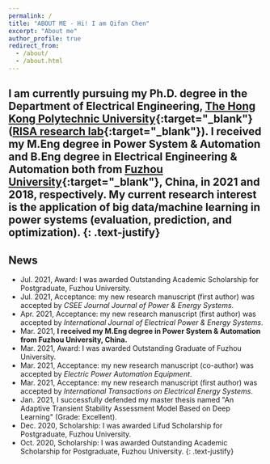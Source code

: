 ```yaml
---
permalink: /
title: "ABOUT ME - Hi! I am Qifan Chen"
excerpt: "About me"
author_profile: true
redirect_from: 
  - /about/
  - /about.html
---
```

I am currently pursuing my Ph.D. degree in the Department of Electrical Engineering, [The Hong Kong Polytechnic University](https://www.polyu.edu.hk/){:target="_blank"} ([RISA research lab](https://www.polyu.edu.hk/ee/siqibu/index.html){:target="_blank"}).
I received my M.Eng degree in Power System & Automation and B.Eng degree in Electrical Engineering & Automation both from [Fuzhou University](https://www.fzu.edu.cn/){:target="_blank"}, China, in 2021 and 2018, respectively.
My current research interest is **the application of big data/machine learning in power systems (evaluation, prediction, and optimization)**.
{: .text-justify}
---

## News

* Jul. 2021, Award: I was awarded Outstanding Academic Scholarship for Postgraduate, Fuzhou University.
* Jul. 2021, Acceptance: my new research manuscript (first author) was accepted by *CSEE Journal Journal of Power & Energy Systems*.
* Apr. 2021, Acceptance: my new research manuscript (first author) was accepted by *International Journal of Electrical Power & Energy Systems*.
* Mar. 2021, **I received my M.Eng degree in Power System & Automation from Fuzhou University, China.**
* Mar. 2021, Award: I was awarded Outstanding Graduate of Fuzhou University.
* Mar. 2021, Acceptance: my new research manuscript (co-author) was accepted by *Electric Power Automation Equipment*.
* Mar. 2021, Acceptance: my new research manuscript (first author) was accepted by *International Transactions on Electrical Energy Systems*.
* Jan. 2021, I successfully defended my master thesis named "An Adaptive Transient Stability Assessment Model Based on Deep Learning" (Grade: Excellent).
* Dec. 2020, Scholarship: I was awarded Lifud Scholarship for Postgraduate, Fuzhou University.
* Oct. 2020, Scholarship: I was awarded Outstanding Academic Scholarship for Postgraduate, Fuzhou University.
{: .text-justify}
